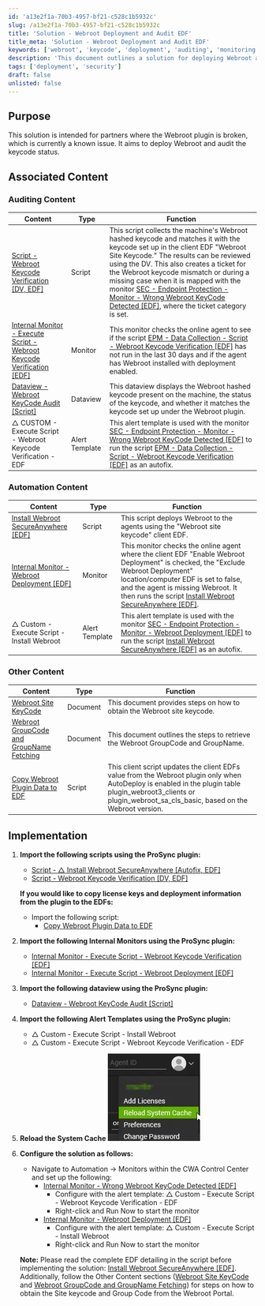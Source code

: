 ```yaml
---
id: 'a13e2f1a-70b3-4957-bf21-c528c1b5932c'
slug: /a13e2f1a-70b3-4957-bf21-c528c1b5932c
title: 'Solution - Webroot Deployment and Audit EDF'
title_meta: 'Solution - Webroot Deployment and Audit EDF'
keywords: ['webroot', 'keycode', 'deployment', 'auditing', 'monitoring']
description: 'This document outlines a solution for deploying Webroot and auditing keycode status for partners experiencing issues with the Webroot plugin. It includes associated scripts, monitors, and dataviews necessary for effective implementation and management of Webroot security.'
tags: ['deployment', 'security']
draft: false
unlisted: false
---
```


## Purpose

This solution is intended for partners where the Webroot plugin is broken, which is currently a known issue. It aims to deploy Webroot and audit the keycode status.

## Associated Content

### Auditing Content

| Content | Type | Function |
|---------|------|----------|
| [Script - Webroot Keycode Verification [DV, EDF]](/docs/2e7517b7-3d3c-47b0-a885-bb8293c55263) | Script | This script collects the machine's Webroot hashed keycode and matches it with the keycode set up in the client EDF "Webroot Site Keycode." The results can be reviewed using the DV. This also creates a ticket for the Webroot keycode mismatch or during a missing case when it is mapped with the monitor [SEC - Endpoint Protection - Monitor - Wrong Webroot KeyCode Detected [EDF]](/docs/70bf86a4-3ddf-46b1-947d-e2dc580209a5), where the ticket category is set. |
| [Internal Monitor - Execute Script - Webroot Keycode Verification [EDF]](/docs/70bf86a4-3ddf-46b1-947d-e2dc580209a5) | Monitor | This monitor checks the online agent to see if the script [EPM - Data Collection - Script - Webroot Keycode Verification [EDF]](/docs/2e7517b7-3d3c-47b0-a885-bb8293c55263) has not run in the last 30 days and if the agent has Webroot installed with deployment enabled. |
| [Dataview - Webroot KeyCode Audit [Script]](/docs/5ed671db-6295-42ed-9f44-cd0b4203c4e4) | Dataview | This dataview displays the Webroot hashed keycode present on the machine, the status of the keycode, and whether it matches the keycode set up under the Webroot plugin. |
| △ CUSTOM - Execute Script - Webroot Keycode Verification - EDF | Alert Template | This alert template is used with the monitor [SEC - Endpoint Protection - Monitor - Wrong Webroot KeyCode Detected [EDF]](/docs/70bf86a4-3ddf-46b1-947d-e2dc580209a5) to run the script [EPM - Data Collection - Script - Webroot Keycode Verification [EDF]](/docs/2e7517b7-3d3c-47b0-a885-bb8293c55263) as an autofix. |

### Automation Content

| Content | Type | Function |
|---------|------|----------|
| [Install Webroot SecureAnywhere [EDF]](/docs/cddb5b54-a76e-4d74-8226-8f536d8f0eb4) | Script | This script deploys Webroot to the agents using the "Webroot site keycode" client EDF. |
| [Internal Monitor - Webroot Deployment [EDF]](/docs/af1a3bc3-874e-41b8-ae7f-d1b11bb664cc) | Monitor | This monitor checks the online agent where the client EDF "Enable Webroot Deployment" is checked, the "Exclude Webroot Deployment" location/computer EDF is set to false, and the agent is missing Webroot. It then runs the script [Install Webroot SecureAnywhere [EDF]](/docs/cddb5b54-a76e-4d74-8226-8f536d8f0eb4). |
| △ Custom - Execute Script - Install Webroot | Alert Template | This alert template is used with the monitor [SEC - Endpoint Protection - Monitor - Webroot Deployment [EDF]](/docs/af1a3bc3-874e-41b8-ae7f-d1b11bb664cc) to run the script [Install Webroot SecureAnywhere [EDF]](/docs/cddb5b54-a76e-4d74-8226-8f536d8f0eb4) as an autofix. |

### Other Content

| Content | Type | Function |
|---------|------|----------|
| [Webroot Site KeyCode](/docs/bde90a61-771c-46ef-98f5-3278febb3278) | Document | This document provides steps on how to obtain the Webroot site keycode. |
| [Webroot GroupCode and GroupName Fetching](/docs/4f44f833-a625-46b6-bae7-c74512ff22da) | Document | This document outlines the steps to retrieve the Webroot GroupCode and GroupName. |
| [Copy Webroot Plugin Data to EDF](/docs/7ea5c70f-f33b-4cf5-88ca-80e66fa68535) | Script | This client script updates the client EDFs value from the Webroot plugin only when AutoDeploy is enabled in the plugin table plugin_webroot3_clients or plugin_webroot_sa_cls_basic, based on the Webroot version. |

## Implementation

1. **Import the following scripts using the ProSync plugin:**
   - [Script - △ Install Webroot SecureAnywhere [Autofix, EDF]](/docs/cddb5b54-a76e-4d74-8226-8f536d8f0eb4)
   - [Script - Webroot Keycode Verification [DV, EDF]](/docs/2e7517b7-3d3c-47b0-a885-bb8293c55263)

   **If you would like to copy license keys and deployment information from the plugin to the EDFs:**
   - Import the following script:
     - [Copy Webroot Plugin Data to EDF](/docs/7ea5c70f-f33b-4cf5-88ca-80e66fa68535)

2. **Import the following Internal Monitors using the ProSync plugin:**
   - [Internal Monitor - Execute Script - Webroot Keycode Verification [EDF]](/docs/70bf86a4-3ddf-46b1-947d-e2dc580209a5)
   - [Internal Monitor - Execute Script - Webroot Deployment [EDF]](/docs/af1a3bc3-874e-41b8-ae7f-d1b11bb664cc)

3. **Import the following dataview using the ProSync plugin:**
   - [Dataview - Webroot KeyCode Audit [Script]](/docs/5ed671db-6295-42ed-9f44-cd0b4203c4e4)

4. **Import the following Alert Templates using the ProSync plugin:**
   - △ Custom - Execute Script - Install Webroot
   - △ Custom - Execute Script - Webroot Keycode Verification - EDF

5. **Reload the System Cache**
   ![Reload System Cache](../../../static/img/docs/a13e2f1a-70b3-4957-bf21-c528c1b5932c/image_1.webp)

6. **Configure the solution as follows:**
   - Navigate to Automation → Monitors within the CWA Control Center and set up the following:
     - [Internal Monitor - Wrong Webroot KeyCode Detected [EDF]](/docs/70bf86a4-3ddf-46b1-947d-e2dc580209a5)
       - Configure with the alert template: △ Custom - Execute Script - Webroot Keycode Verification - EDF
       - Right-click and Run Now to start the monitor
     - [Internal Monitor - Webroot Deployment [EDF]](/docs/af1a3bc3-874e-41b8-ae7f-d1b11bb664cc)
       - Configure with the alert template: △ Custom - Execute Script - Install Webroot
       - Right-click and Run Now to start the monitor

   **Note:**
   Please read the complete EDF detailing in the script before implementing the solution: [Install Webroot SecureAnywhere [EDF]](/docs/cddb5b54-a76e-4d74-8226-8f536d8f0eb4). Additionally, follow the Other Content sections ([Webroot Site KeyCode](/docs/bde90a61-771c-46ef-98f5-3278febb3278) and [Webroot GroupCode and GroupName Fetching](/docs/4f44f833-a625-46b6-bae7-c74512ff22da)) for steps on how to obtain the Site keycode and Group Code from the Webroot Portal.

